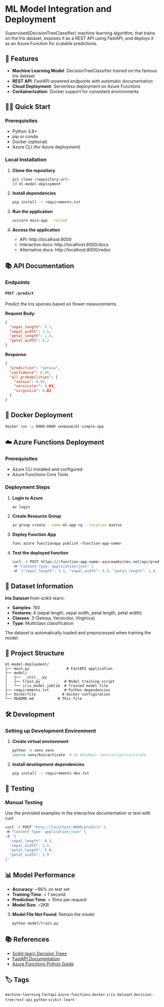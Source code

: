 # ML Model Integration and Deployment

Supervised(DecisionTreeClassifier) machine learning algorithm, that trains on the Iris dataset, exposes it as a REST API using FastAPI, and deploys it as an Azure Function for scalable predictions.

## 🚀 Features

- **Machine Learning Model**: DecisionTreeClassifier trained on the famous Iris dataset
- **REST API**: FastAPI-powered endpoints with automatic documentation
- **Cloud Deployment**: Serverless deployment on Azure Functions
- **Containerization**: Docker support for consistent environments


## 🏃‍♂️ Quick Start

### Prerequisites

- Python 3.8+
- pip or conda
- Docker (optional)
- Azure CLI (for Azure deployment)

### Local Installation

1. **Clone the repository**
   ```bash
   git clone <repository-url>
   cd ml-model-deployment
   ```

2. **Install dependencies**
   ```bash
   pip install -r requirements.txt
   ```

3. **Run the application**
   ```bash
   uvicorn main:app --reload
   ```

4. **Access the application**
   - API: http://localhost:8000
   - Interactive docs: http://localhost:8000/docs
   - Alternative docs: http://localhost:8000/redoc

## 📚 API Documentation

### Endpoints

#### `POST /predict`
Predict the Iris species based on flower measurements.

**Request Body:**
```json
{
  "sepal_length": 5.1,
  "sepal_width": 3.5,
  "petal_length": 1.4,
  "petal_width": 0.2
}
```

**Response:**
```json
{
  "prediction": "setosa",
  "confidence": 0.95,
  "all_probabilities": {
    "setosa": 0.95,
    "versicolor": 0.03,
    "virginica": 0.02
  }
}
```


## 🐳 Docker Deployment


```bash
docker run -p 8000:8000 venmaum/ml-simple-app
```
## ☁️ Azure Functions Deployment

### Prerequisites

- Azure CLI installed and configured
- Azure Functions Core Tools

### Deployment Steps

1. **Login to Azure**
   ```bash
   az login
   ```

2. **Create Resource Group**
   ```bash
   az group create --name ml-app-rg --location eastus
   ```

3. **Deploy Function App**
   ```bash
   func azure functionapp publish <function-app-name>
   ```

4. **Test the deployed function**
   ```bash
   curl -X POST https://<function-app-name>.azurewebsites.net/api/predict \
   -H "Content-Type: application/json" \
   -d '{"sepal_length": 5.1, "sepal_width": 3.5, "petal_length": 1.4, "petal_width": 0.2}'
   ```

## 🌺 Dataset Information

**Iris Dataset** from scikit-learn:
- **Samples**: 150
- **Features**: 4 (sepal length, sepal width, petal length, petal width)
- **Classes**: 3 (Setosa, Versicolor, Virginica)
- **Type**: Multiclass classification

The dataset is automatically loaded and preprocessed when training the model.

## 📁 Project Structure

```
ml-model-deployment/
├── main.py                 # FastAPI application
├── model/
│   ├── __init__.py
│   ├── train.py           # Model training script
│   └── iris_model.joblib  # Trained model file
├── requirements.txt       # Python dependencies
├── Dockerfile            # Docker configuration
└── README.md           # This file
```

## 🛠️ Development

### Setting up Development Environment

1. **Create virtual environment**
   ```bash
   python -m venv venv
   source venv/bin/activate  # On Windows: venv\Scripts\activate
   ```

2. **Install development dependencies**
   ```bash
   pip install -r requirements-dev.txt
   ```


## 🧪 Testing

### Manual Testing

Use the provided examples in the interactive documentation or test with curl:

```bash
curl -X POST "http://localhost:8000/predict" \
-H "Content-Type: application/json" \
-d '{
  "sepal_length": 6.3,
  "sepal_width": 2.5,
  "petal_length": 5.0,
  "petal_width": 1.9
}'
```


## 📊 Model Performance

- **Accuracy**: ~96% on test set
- **Training Time**: < 1 second
- **Prediction Time**: < 10ms per request
- **Model Size**: ~2KB


3. **Model File Not Found**: Retrain the model
   ```bash
   python model/train.py

## 📚 References

- [Scikit-learn Decision Trees](https://scikit-learn.org/stable/modules/tree.html)
- [FastAPI Documentation](https://fastapi.tiangolo.com/)
- [Azure Functions Python Guide](https://docs.microsoft.com/en-us/azure/azure-functions/functions-reference-python)

## 🏷️ Tags

`machine-learning` `fastapi` `azure-functions` `docker` `iris-dataset` `decision-tree` `rest-api` `python` `scikit-learn`
